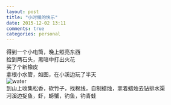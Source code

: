 ```yaml
---
layout: post
title: "小时候的快乐"
date: 2015-12-02 13:11
comments: true
categories: personal
---
```

得到一个小电筒，晚上照亮东西  
捡到两石头，黑暗中打出火花  
买了个新橡皮  
拿根小水管，如图，在小溪边玩了半天  
![water](https://raw.githubusercontent.com/qiuhaidong/qiuhaidong.github.com/source/source/images/20151202_134227.jpg)  
到山上收集松香，砍竹子，找棉线，自制蜡烛，拿着蜡烛去钻排水渠  
河溪边捉鱼，虾，螃蟹，钓鱼，钓青蛙
